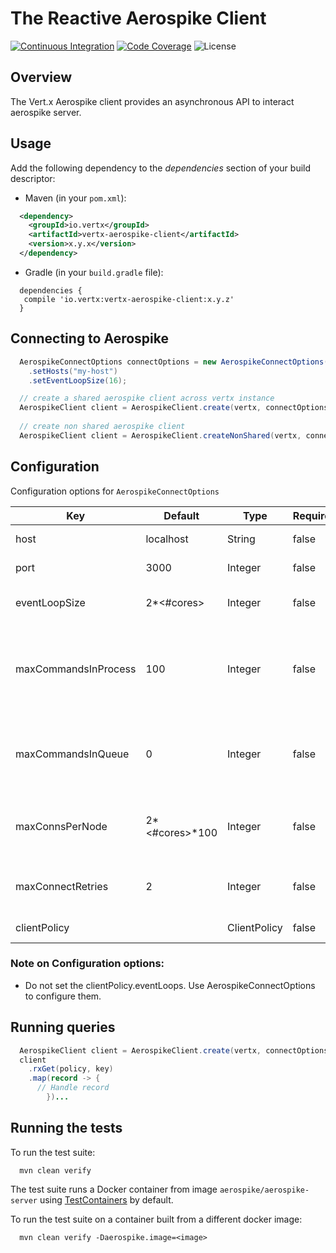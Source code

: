 # The Reactive Aerospike Client

[![Continuous Integration](https://github.com/dream11/vertx-aerospike-client/actions/workflows/ci.yml/badge.svg)](https://github.com/dream11/vertx-aerospike-client/actions/workflows/ci.yml)
[![Code Coverage](https://codecov.io/gh/dream11/vertx-aerospike-client/branch/chore/master/graph/badge.svg)](https://codecov.io/gh/dream11/vertx-aerospike-client)
![License](https://img.shields.io/badge/license-MIT-green.svg)

## Overview

The Vert.x Aerospike client provides an asynchronous API to interact aerospike server.

## Usage

Add the following dependency to the *dependencies* section of your build descriptor:
  
- Maven (in your `pom.xml`):
```xml
  <dependency>
    <groupId>io.vertx</groupId>
    <artifactId>vertx-aerospike-client</artifactId>
    <version>x.y.x</version>
  </dependency>
```

- Gradle (in your `build.gradle` file):
```
  dependencies {
   compile 'io.vertx:vertx-aerospike-client:x.y.z'
  }
```

## Connecting to Aerospike

```java
  AerospikeConnectOptions connectOptions = new AerospikeConnectOptions()
    .setHosts("my-host")
    .setEventLoopSize(16);

  // create a shared aerospike client across vertx instance
  AerospikeClient client = AerospikeClient.create(vertx, connectOptions);
  
  // create non shared aerospike client
  AerospikeClient client = AerospikeClient.createNonShared(vertx, connectOptions);
```

## Configuration

Configuration options for `AerospikeConnectOptions`

| Key | Default  | Type  | Required | Description |
| --- | --- | --- | --- | --- |
| host | localhost | String | false | Aerospike server host |
| port | 3000 | Integer | false | Aerospike server port |
| eventLoopSize | 2*<#cores> | Integer | false | Number of EventLoop threads |
| maxCommandsInProcess | 100 | Integer | false | Maximum number of commands in process on each EventLoop thread |
| maxCommandsInQueue | 0 | Integer | false | Maximum number of commands in each EventLoop's queue |
| maxConnsPerNode | 2*<#cores>*100 | Integer | false | Maximum number of connections to one server node |
| maxConnectRetries | 2 | Integer | false | Maximum number of retries to connect |
| clientPolicy | <ClientPolicy with replica policy MASTER_PROLES> | ClientPolicy | false | Aerospike client policy |

### Note on Configuration options:
* Do not set the clientPolicy.eventLoops. Use AerospikeConnectOptions to configure them.

## Running queries

```java
  AerospikeClient client = AerospikeClient.create(vertx, connectOptions);
  client
    .rxGet(policy, key)
    .map(record -> {
      // Handle record
        })...
```

## Running the tests

To run the test suite:
```shell
  mvn clean verify
```
The test suite runs a Docker container from image `aerospike/aerospike-server` using [TestContainers](https://www.testcontainers.org/)
by default. 

To run the test suite on a container built from a different docker image:
```shell
  mvn clean verify -Daerospike.image=<image>
```